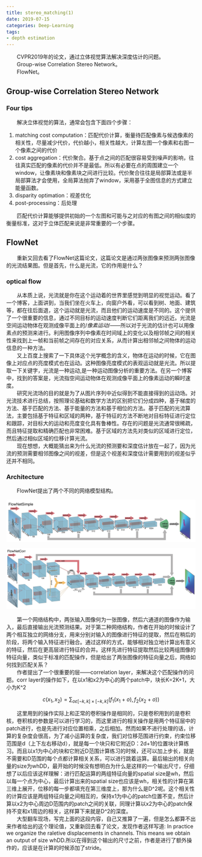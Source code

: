 ```yaml
---
title: stereo_matching(1)
date: 2019-07-15
categories: Deep-Learning
tags:
- depth estimation
---
```


　　CVPR2019年的论文，通过立体视觉算法解决深度估计的问题。<br>
　　Group-wise Correlation Stereo Network。<br>
　　FlowNet。<br>

<!-- more -->

## Group-wise Correlation Stereo Network

### Four tips
　　解决立体视觉的算法，通常会包含下面四个步骤：
1. 	matching cost computation：匹配代价计算，衡量待匹配像素与候选像素的相关性，尽量减少代价，代价越小，相关性越大，计算左图一个像素和右图一个像素之间的代价
2. 	cost aggregation：代价聚合。基于点之间的匹配很容易受到噪声的影响，往往真实匹配的像素的代价并不是最低。所以有必要在点的周围建立一个window，让像素块和像素块之间进行比较。代价聚合往往是局部算法或是半局部算法才会使用，全局算法抛弃了window，采用基于全图信息的方式建立能量函数。
3. 	disparity optimation：视差优化
4. 	post-processing：后处理

　　匹配代价计算能够提供初始的一个左图和可能与之对应的有图之间的相似度的衡量标准，这对于立体匹配来说是非常重要的一个步骤。
　　
## FlowNet

　　重新又回去看了FlowNet这篇论文，这篇论文是通过两张图像来预测两张图像的光流结果图。但是首先，什么是光流，它的作用是什么？<br>

### optical flow

　　从本质上说，光流就是你在这个运动着的世界里感觉到明显的视觉运动。看了一个博客，上面讲到，当我们坐在火车上，向窗户外看，可以看到树、地面、建筑等，都在往后面退，这个运动就是光流，而且他们的运动速度是不同的。这个提供了一个很重要的信息，通过不同目标的运动速度判断它们距离我们的远近。光流是空间运动物体在观测成像平面上的/*像素运动*/——所以对于光流的估计也可以用像素点的预测来进行。利用图像序列中像素在时间域上的变化以及相邻帧之间的相关性来找到上一帧和当前帧之间存在的对应关系，从而计算出相邻帧之间物体的运动信息的一种方法。<br>
　　又上百度上搜索了一下具体这个光学概念的含义，物体在运动的时候，它在图像上对应点的亮度模式也在运动。这种图像亮度模式的表观运动就是光流。所以提取一下关键字，光流是一种运动,是一种运动图像分析的重要方法。在另一个博客中，找到的答案是，光流指空间运动物体在观测成像平面上的像素运动的瞬时速度。<br>
　　研究光流场的目的就是为了从图片序列中近似得到不能直接得到的运动场。对光流技术进行总结，按照理论基础和数学方法的区别把它们分成四种，基于梯度的方法、基于匹配的方法、基于能量的方法和基于相位的方法。基于匹配的光流算法，主要包括基于特征和区域的两种，基于特征的方法不断地对目标特征进行定位和跟踪，对目标大的运动和亮度变化具有鲁棒性。存在的问题是光流通常很稀疏，而且特征提取和精确匹配也非常困难。基于区域的方法先对类似的区域进行定位，然后通过相似区域的位移计算光流。<br>
　　现在想想，大概能猜出来为什么光流的预测要和深度估计放在一起了，因为光流的预测需要相邻图像之间的视差，但是这个视差和深度估计需要用到的视差似乎还并不相同。
### Architecture

　　FlowNet提出了两个不同的网络模型结构。

![](/pic/flowS.png)

![](/pic/flowC.png)

　　第一个网络结构中，两张输入图像何为一张图像，然后六通道的图像作为输入，最后直接输出光流预测结果。对于第二种网络结构，作者在开始的时候设计了两个相互独立的网络分支，用来分别对输入的图像进行特征的提取，然后在稍后的阶段，将两个输入特征进行融合。通过这样的方式，能够相对独立地计算出有意义的特征，然后在更高层进行特征的合并。这样先进行特征提取然后比较两组图像的特征向量，类似于标准的匹配操作，但是给出了两张图像的特征向量之后，网络如何找到匹配关系？<br>
　　作者提出了一个很重要的层——correlation layer，来解决这个匹配操作的问题。corr layer的操作如下，在以x1和x2为中心的两个patch中，块长K=2K+1，大小为K^2<br>

$$
c(x_1,x_2)=\sum_{o\varepsilon[-k,k]\times[-k,k]}(f_1(x_1+o),f_2(x_2+o))
$$

　　这里用到的操作实际上和正常的卷积操作是相同的，只是卷积用到的是卷积核，卷积核的参数是可以进行学习的，而这里进行的相关操作是用两个特征层中的patch进行，也是先进行对应位置相乘，之后相加。然而如果不进行处理的话，计算的复杂度会很高，为了减小运算的复杂度，我们对位移范围进行约束，约束位移范围是d（上下左右移动d），就是每一个块只和它附近D：2d+1的位置块计算练习。而且以x1为中心的块和它附近D范围计算练习的时候，还可以加上步长，就是不需要和D范围的每个点都计算相关关系，可以进行跳着运算。最后输出的相关向量的size为whDD，最开始的时候没有想明白为什么是这样的一个输出尺寸，仔细想了以后应该这样理解：进行匹配运算的两组特征向量的spatial size是wh，然后以每一个点为中心，最后计算出来的spatial size也应该是wh，相关性的计算在第三维上展开，位移的每一步都填充在第三维度上，那为什么是D^2呢。这个相关性的计算应该是两组特征向量之间相互的，保持x1为中心的patch位置不变，然后计算以x2为中心周边D范围内的patch之间的关联，同理计算以x2为中心的patch保持不变和x1周边的相关，这样算下来就是D^2的深度。<br>
　　大型翻车现场，写完上面的这段内容，自己又推算了一遍，但是怎么都算不出来作者给出的这个理论值，又重新回去看了论文，发现作者这样写道: In practice we organize the raletive displacements in channels.	This means we obtain an output of size whDD.所以在得到这个输出的尺寸之前，作者是进行了额外操作的，应该是在计算的时候添加了stride。

